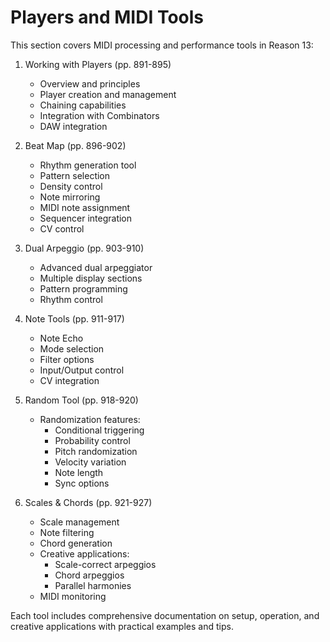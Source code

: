 # Players and MIDI Tools

This section covers MIDI processing and performance tools in Reason 13:

1. Working with Players (pp. 891-895)
   - Overview and principles
   - Player creation and management
   - Chaining capabilities
   - Integration with Combinators
   - DAW integration

2. Beat Map (pp. 896-902)
   - Rhythm generation tool
   - Pattern selection
   - Density control
   - Note mirroring
   - MIDI note assignment
   - Sequencer integration
   - CV control

3. Dual Arpeggio (pp. 903-910)
   - Advanced dual arpeggiator
   - Multiple display sections
   - Pattern programming
   - Rhythm control

4. Note Tools (pp. 911-917)
   - Note Echo
   - Mode selection
   - Filter options
   - Input/Output control
   - CV integration

5. Random Tool (pp. 918-920)
   - Randomization features:
     - Conditional triggering
     - Probability control
     - Pitch randomization
     - Velocity variation
     - Note length
     - Sync options

6. Scales & Chords (pp. 921-927)
   - Scale management
   - Note filtering
   - Chord generation
   - Creative applications:
     - Scale-correct arpeggios
     - Chord arpeggios
     - Parallel harmonies
   - MIDI monitoring

Each tool includes comprehensive documentation on setup, operation, and creative applications with practical examples and tips. 